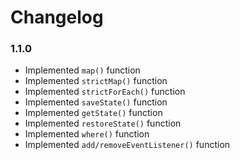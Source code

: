 # Changelog

### 1.1.0

- Implemented `map()` function
- Implemented `strictMap()` function
- Implemented `strictForEach()` function
- Implemented `saveState()` function
- Implemented `getState()` function
- Implemented `restoreState()` function
- Implemented `where()` function
- Implemented `add/removeEventListener()` function